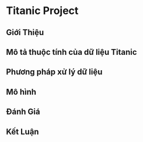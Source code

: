 # Titanic Project
## Giới Thiệu

## Mô tả thuộc tính của dữ liệu Titanic

## Phương pháp xử lý dữ liệu

## Mô hình

## Đánh Giá

## Kết Luận